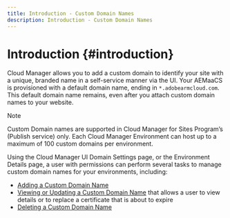 ```yaml
---
title: Introduction - Custom Domain Names
description: Introduction - Custom Domain Names
---
```


# Introduction {#introduction}

Cloud Manager allows you to add a custom domain to identify your site with a unique, branded name in a self-service manner via the UI. Your AEMaaCS is provisioned with a default domain name, ending in `*.adobearmcloud.com`. This default domain name remains, even after you attach custom domain names to your website. 

>[!NOTE]
>Custom Domain names are supported in Cloud Manager for Sites Program’s (Publish service) only. Each Cloud Manager Environment can host up to a maximum of 100 custom domains per environment.

Using the Cloud Manager UI Domain Settings page, or the Environment Details page, a user with permissions can perform several tasks to manage custom domain names for your environments, including:

* [Adding a Custom Domain Name](/help/implementing/cloud-manager/custom-domain-names/add-custom-domain-name.md)
* [Viewing or Updating a Custom Domain Name](/help/implementing/cloud-manager/custom-domain-names/view-update-replace-custom-domain-name.md) that allows a user to view details or to replace a certificate that is about to expire
* [Deleting a Custom Domain Name](/help/implementing/cloud-manager/custom-domain-names/delete-custom-domain-name.md)